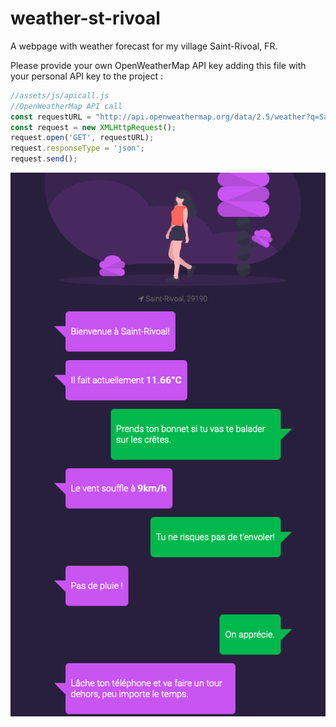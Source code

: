 # weather-st-rivoal

A webpage with weather forecast for my village Saint-Rivoal, FR.

Please provide your own OpenWeatherMap API key adding this file with your personal API key to the project :

```js
//assets/js/apicall.js
//OpenWeatherMap API call
const requestURL = "http://api.openweathermap.org/data/2.5/weather?q=Saint-Rivoal,fr&APPID=YOURAPIKEY&units=metric";
const request = new XMLHttpRequest();
request.open('GET', requestURL);
request.responseType = 'json';
request.send();
```

![alt text](screenshot.png)
